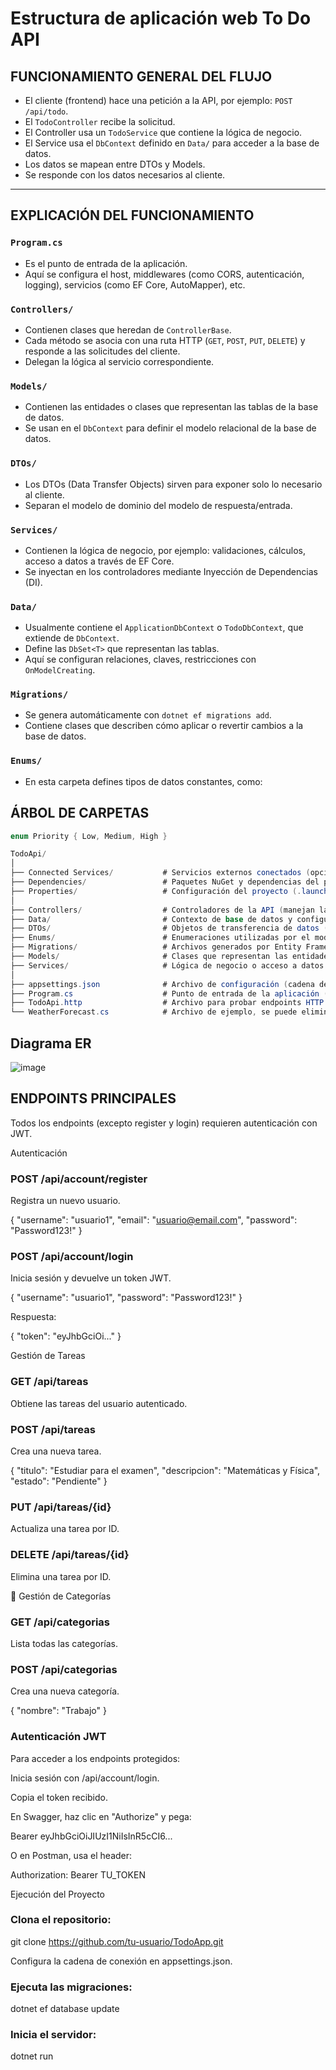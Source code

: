 # Estructura de aplicación web To Do API

## FUNCIONAMIENTO GENERAL DEL FLUJO

- El cliente (frontend) hace una petición a la API, por ejemplo: `POST /api/todo`.
- El `TodoController` recibe la solicitud.
- El Controller usa un `TodoService` que contiene la lógica de negocio.
- El Service usa el `DbContext` definido en `Data/` para acceder a la base de datos.
- Los datos se mapean entre DTOs y Models.
- Se responde con los datos necesarios al cliente.

---

## EXPLICACIÓN DEL FUNCIONAMIENTO

### `Program.cs`
- Es el punto de entrada de la aplicación.
- Aquí se configura el host, middlewares (como CORS, autenticación, logging), servicios (como EF Core, AutoMapper), etc.

### `Controllers/`
- Contienen clases que heredan de `ControllerBase`.
- Cada método se asocia con una ruta HTTP (`GET`, `POST`, `PUT`, `DELETE`) y responde a las solicitudes del cliente.
- Delegan la lógica al servicio correspondiente.

### `Models/`
- Contienen las entidades o clases que representan las tablas de la base de datos.
- Se usan en el `DbContext` para definir el modelo relacional de la base de datos.

### `DTOs/`
- Los DTOs (Data Transfer Objects) sirven para exponer solo lo necesario al cliente.
- Separan el modelo de dominio del modelo de respuesta/entrada.

### `Services/`
- Contienen la lógica de negocio, por ejemplo: validaciones, cálculos, acceso a datos a través de EF Core.
- Se inyectan en los controladores mediante Inyección de Dependencias (DI).

### `Data/`
- Usualmente contiene el `ApplicationDbContext` o `TodoDbContext`, que extiende de `DbContext`.
- Define las `DbSet<T>` que representan las tablas.
- Aquí se configuran relaciones, claves, restricciones con `OnModelCreating`.

### `Migrations/`
- Se genera automáticamente con `dotnet ef migrations add`.
- Contiene clases que describen cómo aplicar o revertir cambios a la base de datos.

### `Enums/`
- En esta carpeta defines tipos de datos constantes, como:


## ÁRBOL DE CARPETAS

```csharp
enum Priority { Low, Medium, High }

TodoApi/
│
├── Connected Services/           # Servicios externos conectados (opcional, poco usado en APIs modernas)
├── Dependencies/                 # Paquetes NuGet y dependencias del proyecto
├── Properties/                   # Configuración del proyecto (.launchSettings.json)
│
├── Controllers/                  # Controladores de la API (manejan las peticiones HTTP)
├── Data/                         # Contexto de base de datos y configuraciones de EF Core
├── DTOs/                         # Objetos de transferencia de datos (DTOs)
├── Enums/                        # Enumeraciones utilizadas por el modelo o lógica de negocio
├── Migrations/                   # Archivos generados por Entity Framework para migraciones
├── Models/                       # Clases que representan las entidades de dominio (entidades de base de datos)
├── Services/                     # Lógica de negocio o acceso a datos encapsulado
│
├── appsettings.json              # Archivo de configuración (cadena de conexión, claves, etc.)
├── Program.cs                    # Punto de entrada de la aplicación (host web)
├── TodoApi.http                  # Archivo para probar endpoints HTTP (VS Code / VS)
└── WeatherForecast.cs            # Archivo de ejemplo, se puede eliminar si no se usa

```

## Diagrama ER

![image](https://github.com/user-attachments/assets/39d4e449-8bce-4dc5-9206-93b90187ede2)


## ENDPOINTS PRINCIPALES

Todos los endpoints (excepto register y login) requieren autenticación con JWT.

Autenticación

### POST /api/account/register

Registra un nuevo usuario.

{
  "username": "usuario1",
  "email": "usuario@email.com",
  "password": "Password123!"
}

### POST /api/account/login

Inicia sesión y devuelve un token JWT.

{
  "username": "usuario1",
  "password": "Password123!"
}

Respuesta:

{ "token": "eyJhbGciOi..." }

Gestión de Tareas

### GET /api/tareas

Obtiene las tareas del usuario autenticado.

### POST /api/tareas

Crea una nueva tarea.

{
  "titulo": "Estudiar para el examen",
  "descripcion": "Matemáticas y Física",
  "estado": "Pendiente"
}

### PUT /api/tareas/{id}

Actualiza una tarea por ID.

### DELETE /api/tareas/{id}

Elimina una tarea por ID.

💂 Gestión de Categorías

### GET /api/categorias

Lista todas las categorías.

### POST /api/categorias

Crea una nueva categoría.

{
  "nombre": "Trabajo"
}

### Autenticación JWT

Para acceder a los endpoints protegidos:

Inicia sesión con /api/account/login.

Copia el token recibido.

En Swagger, haz clic en "Authorize" y pega:

Bearer eyJhbGciOiJIUzI1NiIsInR5cCI6...

O en Postman, usa el header:

Authorization: Bearer TU_TOKEN

 Ejecución del Proyecto

### Clona el repositorio:

git clone https://github.com/tu-usuario/TodoApp.git

Configura la cadena de conexión en appsettings.json.

### Ejecuta las migraciones:

dotnet ef database update

### Inicia el servidor:

dotnet run
